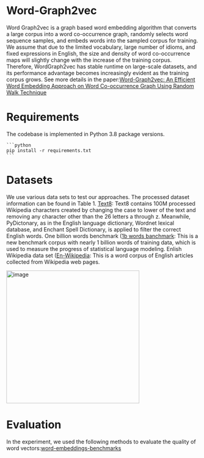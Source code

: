 # Word-Graph2vec
Word Graph2vec is a graph based word embedding algorithm that converts a large corpus into a word co-occurrence graph, randomly selects word sequence samples, and embeds words into the sampled corpus for training. We assume that due to the limited vocabulary, large number of idioms, and fixed expressions in English, the size and density of word co-occurrence maps will slightly change with the increase of the training corpus. Therefore, WordGraph2vec has stable runtime on large-scale datasets, and its performance advantage becomes increasingly evident as the training corpus grows. See more details in the paper:[Word-Graph2vec: An Efficient Word Embedding Approach on Word Co-occurrence Graph Using Random Walk Technique](https://link.springer.com/chapter/10.1007/978-981-99-7254-8_68)


# Requirements
The codebase is implemented in Python 3.8 package versions.

    ```python
    pip install -r requirements.txt 
    ```

# Datasets  
We use various data sets to test our approaches. The processed dataset information can be found in Table 1.
[Text8](http://mattmahoney.NET/dc/text8.zip): Text8 contains 100M processed Wikipedia characters created by changing the case to lower of the text and removing any character other than the 26 letters a through z. Meanwhile, PyDictonary, as in the English language dictionary, Wordnet lexical database, and Enchant Spell Dictionary, is applied to filter the correct English words.
One billion words benchmark ([1b words banchmark](https://www.kaggle.com/datasets/alexrenz/one-billion-words-benchmark): This is a new benchmark corpus with nearly 1 billion words of training data, which is used to measure the progress of statistical language modeling.
Enlish Wikipedia data set ([En-Wikipedia](https://dumps.wikimedia.org/enwiki/latest/enwiki-latest-pages-articles.xml.bz2): This is a word corpus of English articles collected from Wikipedia web pages.

<img width="348" alt="image" src="https://github.com/Liwenting7778/Word-Graph2vec/assets/93420681/40272ea8-7448-4ec1-b3f0-a5d462b3e731">




# Evaluation
In the experiment, we used the following methods to evaluate the quality of word vectors:[word-embeddings-benchmarks](https://github.com/kudkudak/word-embeddings-benchmarks)
